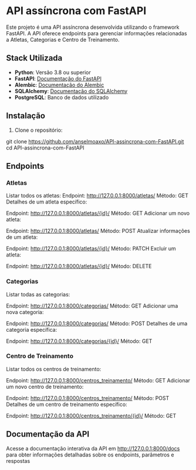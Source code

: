 # API assíncrona com FastAPI

Este projeto é uma API assíncrona desenvolvida utilizando o framework FastAPI. A API oferece endpoints para gerenciar informações relacionadas a Atletas, Categorias e Centro de Treinamento.

## Stack Utilizada

- **Python**: Versão 3.8 ou superior
- **FastAPI**: [Documentação do FastAPI](https://fastapi.tiangolo.com/)
- **Alembic**: [Documentação do Alembic](https://alembic.sqlalchemy.org/)
- **SQLAlchemy**: [Documentação do SQLAlchemy](https://docs.sqlalchemy.org/en/20/)
- **PostgreSQL**: Banco de dados utilizado

## Instalação

1. Clone o repositório:


git clone https://github.com/anselmoaxo/API-assincrona-com-FastAPI.git
cd API-assincrona-com-FastAPI

## Endpoints
### Atletas
Listar todos os atletas:
Endpoint: http://127.0.0.1:8000/atletas/
Método: GET
Detalhes de um atleta específico:

Endpoint: http://127.0.0.1:8000/atletas/{id}/
Método: GET
Adicionar um novo atleta:

Endpoint: http://127.0.0.1:8000/atletas/
Método: POST
Atualizar informações de um atleta:

Endpoint: http://127.0.0.1:8000/atletas/{id}/
Método: PATCH
Excluir um atleta:

Endpoint: http://127.0.0.1:8000/atletas/{id}/
Método: DELETE

### Categorias
Listar todas as categorias:

Endpoint: http://127.0.0.1:8000/categorias/
Método: GET
Adicionar uma nova categoria:

Endpoint: http://127.0.0.1:8000/categorias/
Método: POST
Detalhes de uma categoria específica:

Endpoint: http://127.0.0.1:8000/categorias/{id}/
Método: GET


### Centro de Treinamento
Listar todos os centros de treinamento:

Endpoint: http://127.0.0.1:8000/centros_treinamento/
Método: GET
Adicionar um novo centro de treinamento:

Endpoint: http://127.0.0.1:8000/centros_treinamento/
Método: POST
Detalhes de um centro de treinamento específico:

Endpoint: http://127.0.0.1:8000/centros_treinamento/{id}/
Método: GET
## Documentação da API
Acesse a documentação interativa da API em http://127.0.0.1:8000/docs para obter informações detalhadas sobre os endpoints, parâmetros e respostas
